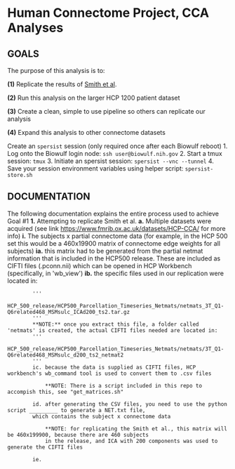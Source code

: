 # Human Connectome Project, CCA Analyses

## GOALS

The purpose of this analysis is to:

**(1)** Replicate the results of [Smith et al](https://www.fmrib.ox.ac.uk/datasets/HCP-CCA/).
    
**(2)** Run this analysis on the larger HCP 1200 patient dataset
    
**(3)** Create a clean, simple to use pipeline so others can replicate our analysis
    
**(4)** Expand this analysis to other connectome datasets
    
Create an `spersist` session (only required once after each Biowulf reboot)
    1. Log onto the Biowulf login node: `ssh user@biowulf.nih.gov`
    2. Start a tmux session: `tmux`
    3. Initiate an spersist session: `spersist --vnc --tunnel`
    4. Save your session environment variables using helper script: `spersist-store.sh`


## DOCUMENTATION
The following documentation explains the entire process used to achieve Goal #1
**1.** Attempting to replicate Smith et al.
    **a.** Multiple datasets were acquired (see link https://www.fmrib.ox.ac.uk/datasets/HCP-CCA/ for more info)
        **i.** The subjects x partial connectome data (for example, in the HCP 500 set this would be a 460x19900 matrix of connectome edge weights for all subjects)
            **ia.** this matrix had to be generated from the partial netmat information that is included in the HCP500 release. These are included as CIFTI files (.pconn.nii) which can be opened in HCP Workbench (specifically, in 'wb_view')
            **ib.** the specific files used in our replication were located in: 
                    
            '''
            HCP_500_release/HCP500_Parcellation_Timeseries_Netmats/netmats_3T_Q1-Q6related468_MSMsulc_ICAd200_ts2.tar.gz
            '''
            **NOTE:** once you extract this file, a folder called 'netmats' is created, the actual CIFTI files needed are located in:
            '''
            HCP_500_release/HCP500_Parcellation_Timeseries_Netmats/netmats/3T_Q1-Q6related468_MSMsulc_d200_ts2_netmat2
            '''
            ic. because the data is supplied as CIFTI files, HCP workbench's wb_command tool is used to convert them to .csv files
                
                **NOTE: There is a script included in this repo to accompish this, see "get_matrices.sh"
                
            id. after generating the CSV files, you need to use the python script _________ to generate a NET.txt file, 
            which contains the subject x connectome data
            
                **NOTE: for replicating the Smith et al., this matrix will be 460x199900, because there are 460 subjects 
                in the release, and ICA with 200 components was used to generate the CIFTI files
            
            ie.
                    
                    
                            